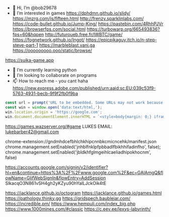 - 👋 Hi, I’m @bob29678
- 👀 I’m interested in games https://dphdmn.github.io/slidy/  https://mzrg.com/js/fifteen.html http://frenzy.sparklinlabs.com/ https://code-bullet.github.io/Jump-King/ https://pastebin.com/4RhhPJVr https://browserfps.com/social.html https://turbowarp.org/665493836?fps=60&hqpen http://futuroueb.free.fr/IWBTC/game/  
https://fognetwork.github.io/Ingot/ https://epicpikaguy.itch.io/n-step-steve-part-1 https://marbleblast.vani.ga https://ooooooooo.ooo/static/browse/

https://suika-game.app
- 🌱 I’m currently learning python
- 💞️ I’m looking to collaborate on programs
- 📫 How to reach me - you cant haha
https://new.express.adobe.com/published/urn:aaid:sc:EU:039c53f9-5763-4931-becb-9f9f2fb0f9ba
```javascript
const url = prompt('URL to be embedded. Some URLs may not work because of security policies');
const win = window.open('data:text/html,');
win.location.origin = 'https://google.com';
win.document.documentElement.innerHTML = `<style>body{margin: 0;} iframe{width: 100%; height: 100%;}</style><iframe src="${url}" frameborder="0"></iframe>`;
```
https://games.wazserver.org/#game
LUKES EMAIL: lukebarber42@gmail.com

chrome-extension://gndmhdcefbhlchkhipcnnbkcmicncehk/manifest.json
chrome.management.setEnabled('jnhblfnklpfpbbadlfbikhhifadinfho', false);
chrome.management.setEnabled('jbldkhfglmgeihlcaeliadhipokhocnm', false)
<!---
bob29678/bob29678 is a ✨ special ✨ repository because its `README.md` (this file) appears on your GitHub profile.
You can click the Preview link to take a look at your changes.
--->
https://accounts.google.com/signin/v2/identifier?hl=en&continue=https%3A%2F%2Fwww.google.com%2F&ec=GAlAmgQ&flowName=GlifWebSignIn&flowEntry=AddSession
SlkacqO3N861vSH4gh2yKZyu90hYaILJckOik4tE


https://jacklance.github.io/octogram
https://jacklance.github.io/games.html
https://pathology.thinky.gg
https://gridspech.baublejar.com/
https://incredible.pm/
https://www.hempuli.com/index_big.php
https://www.1000mines.com/#classic
https://c.eev.ee/lexys-labyrinth/
